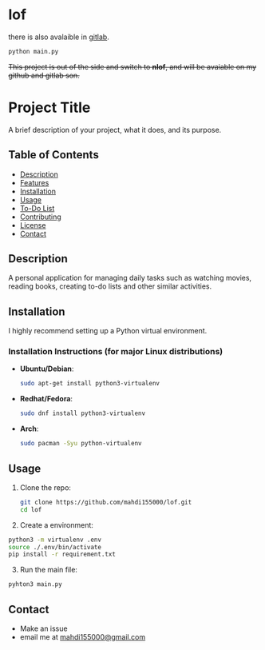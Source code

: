 # lof
there is also avalaible in [gitlab](https://gitlab.com/mahdi155000/lof).

```bash
python main.py
```

~~This project is out of the side and switch to __nlof__, and will be avaiable on my github and gitlab son.~~

# Project Title

A brief description of your project, what it does, and its purpose.

## Table of Contents

- [Description](#description)
- [Features](#features)
- [Installation](#installation)
- [Usage](#usage)
- [To-Do List](#to-do-list)
- [Contributing](#contributing)
- [License](#license)
- [Contact](#contact)

## Description
A personal application for managing daily tasks such as 
 watching movies, reading books, creating to-do lists and other similar activities.

## Installation
I highly recommend setting up a Python virtual environment.
### Installation Instructions (for major Linux distributions)
- **Ubuntu/Debian**:
  ```bash
  sudo apt-get install python3-virtualenv
- **Redhat/Fedora**:
  ```bash
  sudo dnf install python3-virtualenv
- **Arch**:
  ```bash
  sudo pacman -Syu python-virtualenv
## Usage
1. Clone the repo:
	```bash
	git clone https://github.com/mahdi155000/lof.git
	cd lof
2. Create a environment:
  ```bash
  python3 -m virtualenv .env
  source ./.env/bin/activate
  pip install -r requirement.txt
```
3. Run the main file:
  ```bash
  pyhton3 main.py
```
 
## Contact
- Make an issue
- email me at [mahdi155000@gmail.com](mailto:mahdi155000@gmail.com)
